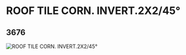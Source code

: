 # ROOF TILE CORN. INVERT.2X2/45°
## 3676
![ROOF TILE CORN. INVERT.2X2/45°](https://lc-www-live-s.legocdn.com/media/bricks/5/2/4185811.jpg)